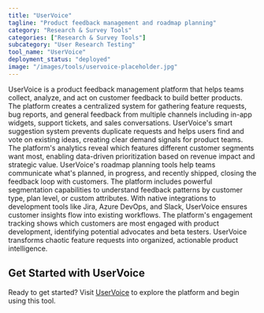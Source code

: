 ```yaml
---
title: "UserVoice"
tagline: "Product feedback management and roadmap planning"
category: "Research & Survey Tools"
categories: ["Research & Survey Tools"]
subcategory: "User Research Testing"
tool_name: "UserVoice"
deployment_status: "deployed"
image: "/images/tools/uservoice-placeholder.jpg"
---
```

UserVoice is a product feedback management platform that helps teams collect, analyze, and act on customer feedback to build better products. The platform creates a centralized system for gathering feature requests, bug reports, and general feedback from multiple channels including in-app widgets, support tickets, and sales conversations. UserVoice's smart suggestion system prevents duplicate requests and helps users find and vote on existing ideas, creating clear demand signals for product teams. The platform's analytics reveal which features different customer segments want most, enabling data-driven prioritization based on revenue impact and strategic value. UserVoice's roadmap planning tools help teams communicate what's planned, in progress, and recently shipped, closing the feedback loop with customers. The platform includes powerful segmentation capabilities to understand feedback patterns by customer type, plan level, or custom attributes. With native integrations to development tools like Jira, Azure DevOps, and Slack, UserVoice ensures customer insights flow into existing workflows. The platform's engagement tracking shows which customers are most engaged with product development, identifying potential advocates and beta testers. UserVoice transforms chaotic feature requests into organized, actionable product intelligence.
## Get Started with UserVoice

Ready to get started? Visit [UserVoice](https://uservoice.com) to explore the platform and begin using this tool.
